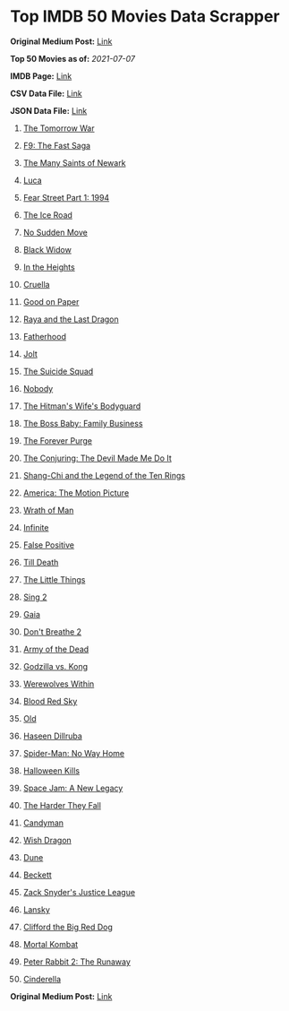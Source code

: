 # Top IMDB 50 Movies Data Scrapper

**Original Medium Post:** [Link](https://medium.com/@nishantsahoo/which-movie-should-i-watch-5c83a3c0f5b1) 

**Top 50 Movies as of:** _2021-07-07_

**IMDB Page:** [Link](http://www.imdb.com/search/title?release_date=2021,2021&title_type=feature)

**CSV Data File:** [Link](/Data/data.csv)

**JSON Data File:** [Link](/Data/data.json)

1. [The Tomorrow War](https://www.imdb.com/title/tt9777666/?ref_=adv_li_tt)

2. [F9: The Fast Saga](https://www.imdb.com/title/tt5433138/?ref_=adv_li_tt)

3. [The Many Saints of Newark](https://www.imdb.com/title/tt8110232/?ref_=adv_li_tt)

4. [Luca](https://www.imdb.com/title/tt12801262/?ref_=adv_li_tt)

5. [Fear Street Part 1: 1994](https://www.imdb.com/title/tt6566576/?ref_=adv_li_tt)

6. [The Ice Road](https://www.imdb.com/title/tt3758814/?ref_=adv_li_tt)

7. [No Sudden Move](https://www.imdb.com/title/tt11525644/?ref_=adv_li_tt)

8. [Black Widow](https://www.imdb.com/title/tt3480822/?ref_=adv_li_tt)

9. [In the Heights](https://www.imdb.com/title/tt1321510/?ref_=adv_li_tt)

10. [Cruella](https://www.imdb.com/title/tt3228774/?ref_=adv_li_tt)

11. [Good on Paper](https://www.imdb.com/title/tt8231668/?ref_=adv_li_tt)

12. [Raya and the Last Dragon](https://www.imdb.com/title/tt5109280/?ref_=adv_li_tt)

13. [Fatherhood](https://www.imdb.com/title/tt4733624/?ref_=adv_li_tt)

14. [Jolt](https://www.imdb.com/title/tt10228134/?ref_=adv_li_tt)

15. [The Suicide Squad](https://www.imdb.com/title/tt6334354/?ref_=adv_li_tt)

16. [Nobody](https://www.imdb.com/title/tt7888964/?ref_=adv_li_tt)

17. [The Hitman's Wife's Bodyguard](https://www.imdb.com/title/tt8385148/?ref_=adv_li_tt)

18. [The Boss Baby: Family Business](https://www.imdb.com/title/tt6932874/?ref_=adv_li_tt)

19. [The Forever Purge](https://www.imdb.com/title/tt10327252/?ref_=adv_li_tt)

20. [The Conjuring: The Devil Made Me Do It](https://www.imdb.com/title/tt7069210/?ref_=adv_li_tt)

21. [Shang-Chi and the Legend of the Ten Rings](https://www.imdb.com/title/tt9376612/?ref_=adv_li_tt)

22. [America: The Motion Picture](https://www.imdb.com/title/tt6733874/?ref_=adv_li_tt)

23. [Wrath of Man](https://www.imdb.com/title/tt11083552/?ref_=adv_li_tt)

24. [Infinite](https://www.imdb.com/title/tt6654210/?ref_=adv_li_tt)

25. [False Positive](https://www.imdb.com/title/tt10096842/?ref_=adv_li_tt)

26. [Till Death](https://www.imdb.com/title/tt11804152/?ref_=adv_li_tt)

27. [The Little Things](https://www.imdb.com/title/tt10016180/?ref_=adv_li_tt)

28. [Sing 2](https://www.imdb.com/title/tt6467266/?ref_=adv_li_tt)

29. [Gaia](https://www.imdb.com/title/tt11881160/?ref_=adv_li_tt)

30. [Don't Breathe 2](https://www.imdb.com/title/tt6246322/?ref_=adv_li_tt)

31. [Army of the Dead](https://www.imdb.com/title/tt0993840/?ref_=adv_li_tt)

32. [Godzilla vs. Kong](https://www.imdb.com/title/tt5034838/?ref_=adv_li_tt)

33. [Werewolves Within](https://www.imdb.com/title/tt9288692/?ref_=adv_li_tt)

34. [Blood Red Sky](https://www.imdb.com/title/tt6402468/?ref_=adv_li_tt)

35. [Old](https://www.imdb.com/title/tt10954652/?ref_=adv_li_tt)

36. [Haseen Dillruba](https://www.imdb.com/title/tt11027830/?ref_=adv_li_tt)

37. [Spider-Man: No Way Home](https://www.imdb.com/title/tt10872600/?ref_=adv_li_tt)

38. [Halloween Kills](https://www.imdb.com/title/tt10665338/?ref_=adv_li_tt)

39. [Space Jam: A New Legacy](https://www.imdb.com/title/tt3554046/?ref_=adv_li_tt)

40. [The Harder They Fall](https://www.imdb.com/title/tt10696784/?ref_=adv_li_tt)

41. [Candyman](https://www.imdb.com/title/tt9347730/?ref_=adv_li_tt)

42. [Wish Dragon](https://www.imdb.com/title/tt5562070/?ref_=adv_li_tt)

43. [Dune](https://www.imdb.com/title/tt1160419/?ref_=adv_li_tt)

44. [Beckett](https://www.imdb.com/title/tt10230994/?ref_=adv_li_tt)

45. [Zack Snyder's Justice League](https://www.imdb.com/title/tt12361974/?ref_=adv_li_tt)

46. [Lansky](https://www.imdb.com/title/tt5078852/?ref_=adv_li_tt)

47. [Clifford the Big Red Dog](https://www.imdb.com/title/tt2397461/?ref_=adv_li_tt)

48. [Mortal Kombat](https://www.imdb.com/title/tt0293429/?ref_=adv_li_tt)

49. [Peter Rabbit 2: The Runaway](https://www.imdb.com/title/tt8376234/?ref_=adv_li_tt)

50. [Cinderella](https://www.imdb.com/title/tt10155932/?ref_=adv_li_tt)

**Original Medium Post:** [Link](https://medium.com/@nishantsahoo/which-movie-should-i-watch-5c83a3c0f5b1) 
